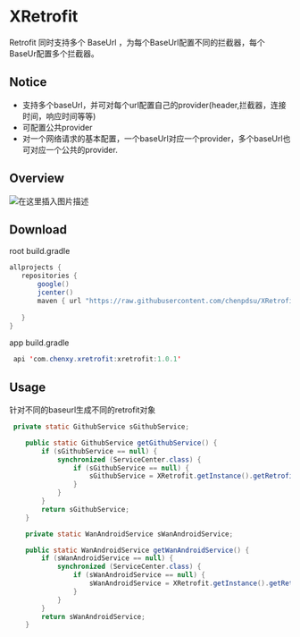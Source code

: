 # XRetrofit
 Retrofit 同时支持多个 BaseUrl ，为每个BaseUrl配置不同的拦截器，每个BaseUr配置多个拦截器。
 
## Notice

 - 支持多个baseUrl，并可对每个url配置自己的provider(header,拦截器，连接时间，响应时间等等)
 - 可配置公共provider
 - 对一个网络请求的基本配置，一个baseUrl对应一个provider，多个baseUrl也可对应一个公共的provider.


## Overview
![在这里插入图片描述](https://img-blog.csdnimg.cn/2019101321342019.png?x-oss-process=image/watermark,type_ZmFuZ3poZW5naGVpdGk,shadow_10,text_aHR0cHM6Ly9ibG9nLmNzZG4ubmV0L2NoZW5wZHN1,size_16,color_FFFFFF,t_70)


## Download

root build.gradle
 ```java
 allprojects {
    repositories {
        google()
        jcenter()
        maven { url "https://raw.githubusercontent.com/chenpdsu/XRetrofit/master" }
        
    }
}
```
app build.gradle
```java
 api 'com.chenxy.xretrofit:xretrofit:1.0.1'
```

## Usage
针对不同的baseurl生成不同的retrofit对象

``` java
 private static GithubService sGithubService;

    public static GithubService getGithubService() {
        if (sGithubService == null) {
            synchronized (ServiceCenter.class) {
                if (sGithubService == null) {
                    sGithubService = XRetrofit.getInstance().getRetrofit(BaseUrlConfig.baseUrl_GitHub, true).create(GithubService.class);
                }
            }
        }
        return sGithubService;
    }

    private static WanAndroidService sWanAndroidService;

    public static WanAndroidService getWanAndroidService() {
        if (sWanAndroidService == null) {
            synchronized (ServiceCenter.class) {
                if (sWanAndroidService == null) {
                    sWanAndroidService = XRetrofit.getInstance().getRetrofit(BaseUrlConfig.baseUrl_WanAndroid, true).create(WanAndroidService.class);
                }
            }
        }
        return sWanAndroidService;
    }
```
